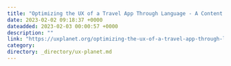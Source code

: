 ```yaml
---
title: "Optimizing the UX of a Travel App Through Language - A Content Design Case Study"
date: 2023-02-02 09:18:37 +0000
dateadded: 2023-02-03 00:00:57 +0000
description: ""
link: "https://uxplanet.org/optimizing-the-ux-of-a-travel-app-through-language-a-content-design-case-study-423ecec5be9?source=rss----819cc2aaeee0---4"
category:
directory: _directory/ux-planet.md
---
```

